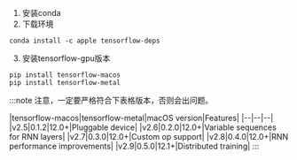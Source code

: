 1. 安装conda
2. 下载环境

```shell
conda install -c apple tensorflow-deps
```

3. 安装tensorflow-gpu版本

```shell
pip install tensorflow-macos
pip install tensorflow-metal
```

:::note
注意，一定要严格符合下表格版本，否则会出问题。

|tensorflow-macos|tensorflow-metal|macOS version|Features|
|--|--|--|
|v2.5|0.1.2|12.0+|Pluggable device|
|v2.6|0.2.0|12.0+|Variable sequences for RNN layers|
|v2.7|0.3.0|12.0+|Custom op support|
|v2.8|0.4.0|12.0+|RNN performance improvements|
|v2.9|0.5.0|12.1+|Distributed training|
:::